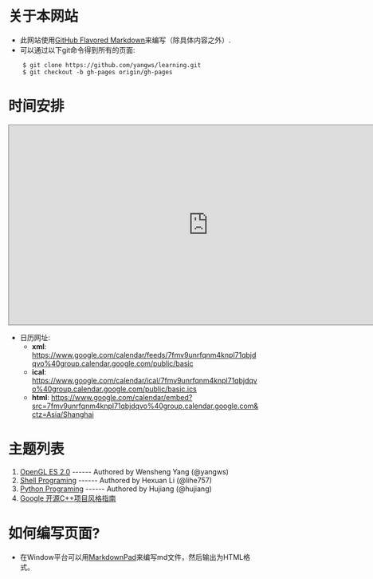# 关于本网站

* 此网站使用[GitHub Flavored Markdown](http://github.github.com/github-flavored-markdown/)来编写（除具体内容之外）.
* 可以通过以下git命令得到所有的页面:

```
    $ git clone https://github.com/yangws/learning.git
    $ git checkout -b gh-pages origin/gh-pages
```

# 时间安排

<iframe src="https://www.google.com/calendar/embed?showNav=0&amp;showDate=0&amp;showTz=0&amp;height=400&amp;wkst=2&amp;bgcolor=%23FFFFFF&amp;src=7fmv9unrfqnm4knpl71qbjdqvo%40group.calendar.google.com&amp;color=%232952A3&amp;ctz=Asia%2FShanghai" style=" border:solid 1px #777 " width="800" height="400" frameborder="0" scrolling="no"></iframe>

* 日历网址:
	* __xml__: https://www.google.com/calendar/feeds/7fmv9unrfqnm4knpl71qbjdqvo%40group.calendar.google.com/public/basic
	* __ical__: https://www.google.com/calendar/ical/7fmv9unrfqnm4knpl71qbjdqvo%40group.calendar.google.com/public/basic.ics
	* __html__: https://www.google.com/calendar/embed?src=7fmv9unrfqnm4knpl71qbjdqvo%40group.calendar.google.com&ctz=Asia/Shanghai

# 主题列表

1. [OpenGL ES 2.0](OpenGL_ES_2.0/index.html) ------ Authored by Wensheng Yang (@yangws)
2. [Shell Programing](Shell/index.html) ------ Authored by Hexuan Li (@lihe757)
3. [Python Programing](Python/index.html) ------ Authored by Hujiang (@hujiang)
4. [Google 开源C++项目风格指南](http://zh-google-styleguide.readthedocs.org/en/latest/google-cpp-styleguide/)

# 如何编写页面?

* 在Window平台可以用[MarkdownPad](http://markdownpad.com/)来编写md文件，然后输出为HTML格式。